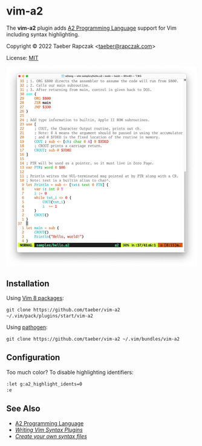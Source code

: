 vim-a2
======

The **vim-a2** plugin adds [A2 Programming Language][] support for Vim
including syntax highlighting.

Copyright © 2022 Taeber Rapczak \<taeber@rapczak.com>

License: [MIT](LICENSE)

![Screenshot of plugin in use](screenshot.png)


Installation
------------

Using [Vim 8 packages](http://vimhelp.appspot.com/repeat.txt.html#packages):

```
git clone https://github.com/taeber/vim-a2 ~/.vim/pack/plugins/start/vim-a2
```

Using [pathogen](https://github.com/tpope/vim-pathogen):

```
git clone https://github.com/taeber/vim-a2 ~/.vim/bundles/vim-a2
```


Configuration
-------------

Too much color? To disable highlighting identifiers:

```
:let g:a2_highlight_idents=0
:e
```


See Also
--------

* [A2 Programming Language][]
* _[Writing Vim Syntax Plugins](https://thoughtbot.com/blog/writing-vim-syntax-plugins)_
* _[Create your own syntax files](https://vim.fandom.com/wiki/Creating_your_own_syntax_files)_


[A2 Programming Language]: https://github.com/taeber/a2lang
